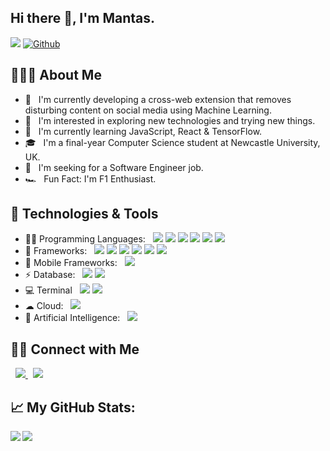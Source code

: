 ## Hi there 👋, I'm Mantas.
![](https://visitor-badge.laobi.icu/badge?page_id=mantas2000)
[![Github](https://img.shields.io/github/followers/mantas2000?label=Followers&logo=Github)](https://github.com/mantas2000)

## 👨🏻‍💻 About Me

- 🔭 &nbsp; I'm currently developing a cross-web extension that removes disturbing content on social media using Machine Learning.
- 👀 &nbsp; I'm interested in exploring new technologies and trying new things.
- 🌱 &nbsp; I'm currently learning JavaScript, React & TensorFlow.
- 🎓 &nbsp; I'm a final-year Computer Science student at Newcastle University, UK.
- 💼 &nbsp; I'm seeking for a Software Engineer job.
- 🏎️ &nbsp; Fun Fact: I'm F1 Enthusiast.


## 🔧 Technologies & Tools

- 👩‍💻 Programming Languages: &nbsp; ![](https://img.shields.io/badge/Python-FFD43B?style=for-the-badge&logo=python&logoColor=blue) ![](https://img.shields.io/badge/Java-ED8B00?style=for-the-badge&logo=java&logoColor=white) ![](https://img.shields.io/badge/C-00599C?style=for-the-badge&logo=c&logoColor=white) ![](https://img.shields.io/badge/C%2B%2B-00599C?style=for-the-badge&logo=c%2B%2B&logoColor=white) ![](https://img.shields.io/badge/C%23-239120?style=for-the-badge&logo=c-sharp&logoColor=white) ![](https://img.shields.io/badge/JavaScript-323330?style=for-the-badge&logo=javascript&logoColor=F7DF1E)
- 🚀 Frameworks: &nbsp; ![](https://img.shields.io/badge/Unity-100000?style=for-the-badge&logo=unity&logoColor=white) ![](https://img.shields.io/badge/React-20232A?style=for-the-badge&logo=react&logoColor=61DAFB) ![](https://img.shields.io/badge/Docker-2CA5E0?style=for-the-badge&logo=docker&logoColor=white) ![](https://img.shields.io/badge/Jupyter-F37626.svg?&style=for-the-badge&logo=Jupyter&logoColor=white) ![](https://img.shields.io/badge/Webpack-8DD6F9?style=for-the-badge&logo=Webpack&logoColor=white) ![](https://img.shields.io/badge/Markdown-000000?style=for-the-badge&logo=markdown&logoColor=white)
- 📱 Mobile Frameworks: &nbsp; ![](https://img.shields.io/badge/Xamarin-3498DB?style=for-the-badge&logo=xamarin&logoColor=white)
- ⚡ Database: &nbsp; ![](https://img.shields.io/badge/MySQL-005C84?style=for-the-badge&logo=mysql&logoColor=white) ![](https://img.shields.io/badge/MongoDB-4EA94B?style=for-the-badge&logo=mongodb&logoColor=white)
- 💻 Terminal &nbsp; ![](https://img.shields.io/badge/GIT-E44C30?style=for-the-badge&logo=git&logoColor=white) ![](https://img.shields.io/badge/GNU%20Bash-4EAA25?style=for-the-badge&logo=GNU%20Bash&logoColor=white)
- ☁ Cloud: &nbsp; ![](https://img.shields.io/badge/Amazon_AWS-FF9900?style=for-the-badge&logo=amazonaws&logoColor=white)
- 🤖 Artificial Intelligence: &nbsp; ![](https://img.shields.io/badge/TensorFlow-FF6F00?style=for-the-badge&logo=tensorflow&logoColor=white)


## 🤝🏻 Connect with Me

<p align="left">
  &nbsp; <a href="https://www.linkedin.com/in/mantas-burcikas/" target="_blank" rel="noopener noreferrer">
            <img src="https://img.shields.io/badge/LinkedIn-0077B5?style=for-the-badge&logo=linkedin&logoColor=white" />
         </a>
  &nbsp; <a href="mailto:mantas.burcikas.2000@gmail.com" target="_blank" rel="noopener noreferrer">
            <img src="https://img.shields.io/badge/Gmail-D14836?style=for-the-badge&logo=gmail&logoColor=white" />
         </a>
</p>


## 📈 My GitHub Stats:

<p>
  <div>
    <a href="https://github-readme-stats.vercel.app/api?username=CharalambosIoannou&theme=tokyonight">
      <img  align="left" src="https://github-readme-stats.vercel.app/api?username=mantas2000&count_private=true&show_icons=true&theme=tokyonight" />
    </a>
    <a href="https://github-readme-stats.vercel.app/api/top-langs/?username=CharalambosIoannou&hide=php&theme=tokyonight">
      <img align="left" src="https://github-readme-stats.vercel.app/api/top-langs/?username=mantas2000&hide=php&theme=tokyonight" />
    </a>
  </div>
</p>

